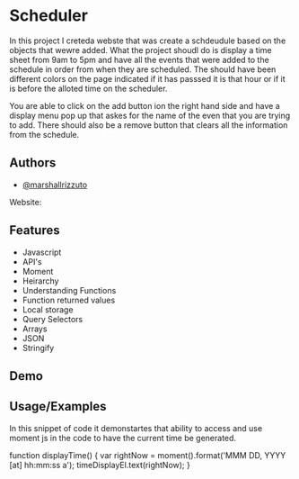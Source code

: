 # Scheduler

In this project I creteda webste that was create a schdeudule based on the objects that wewre added. What the project shoudl do is display a time sheet from 9am to 5pm and have all the events 
that were added to the schedule in order from when they are scheduled. The should have been different colors on the page indicated if it has passsed it is that hour or if it is before the alloted time on the 
scheduler. 

You are able to click on the add button ion the right hand side and have a display menu pop up that askes for the name of the even that you are trying to add. There should also be a remove button that clears all the information from the schedule.

## Authors

- [@marshallrizzuto](https://github.com/Zoot83)

Website: 
## Features

- Javascript
- API's
- Moment
- Heirarchy 
- Understanding Functions
- Function returned values
- Local storage
- Query Selectors
- Arrays
- JSON
- Stringify



## Demo




## Usage/Examples

  In this snippet of code it demonstartes that ability to access and use moment js in the code to have the current time be generated. 

  function displayTime() {
    var rightNow = moment().format('MMM DD, YYYY [at] hh:mm:ss a');
    timeDisplayEl.text(rightNow);
  }
